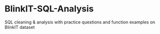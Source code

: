 # BlinkIT-SQL-Analysis
SQL cleaning &amp; analysis with practice questions and function examples on BlinkIT dataset
